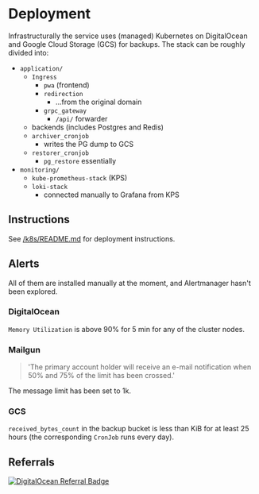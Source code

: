 # Deployment

Infrastructurally the service uses (managed) Kubernetes on DigitalOcean and Google Cloud Storage (GCS) for backups. The stack can be roughly divided into:

* `application/`
  * `Ingress`
    * `pwa` (frontend)
    * `redirection`
      * ...from the original domain
    * `grpc_gateway`
      * `/api/` forwarder
  * backends (includes Postgres and Redis)
  * `archiver_cronjob`
    * writes the PG dump to GCS
  * `restorer_cronjob`
    * `pg_restore` essentially
* `monitoring/`
  * `kube-prometheus-stack` (KPS)
  * `loki-stack`
    * connected manually to Grafana from KPS



## Instructions

See [/k8s/README.md](/k8s/README.md) for deployment instructions.

## Alerts

All of them are installed manually at the moment, and Alertmanager hasn't been explored.

### DigitalOcean

`Memory Utilization` is above 90% for 5 min for any of the cluster nodes.

### Mailgun

> 'The primary account holder will receive an e-mail notification when 50% and 75% of the limit has been crossed.'

The message limit has been set to 1k.

### GCS

`received_bytes_count` in the backup bucket is less than KiB for at least 25 hours (the corresponding `CronJob` runs every day).

## Referrals

[![DigitalOcean Referral Badge](https://web-platforms.sfo2.cdn.digitaloceanspaces.com/WWW/Badge%201.svg)](https://www.digitalocean.com/?refcode=f0acee128096&utm_campaign=Referral_Invite&utm_medium=Referral_Program&utm_source=badge)
